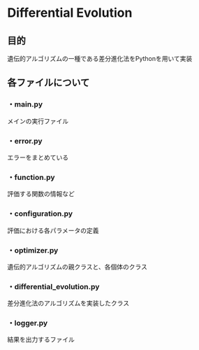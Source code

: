 # Differential Evolution

## 目的
遺伝的アルゴリズムの一種である差分進化法をPythonを用いて実装

## 各ファイルについて
### ・main.py
メインの実行ファイル
### ・error.py
エラーをまとめている
### ・function.py
評価する関数の情報など
### ・configuration.py
評価における各パラメータの定義
### ・optimizer.py
遺伝的アルゴリズムの親クラスと、各個体のクラス
### ・differential_evolution.py
差分進化法のアルゴリズムを実装したクラス
### ・logger.py
結果を出力するファイル
